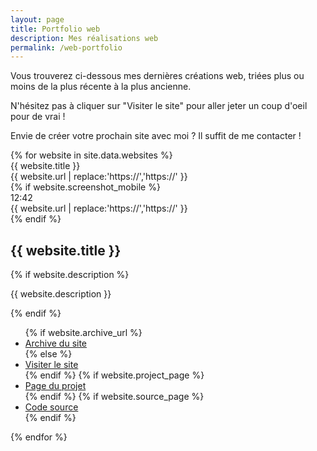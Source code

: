 ```yaml
---
layout: page
title: Portfolio web
description: Mes réalisations web
permalink: /web-portfolio
---
```


Vous trouverez ci-dessous mes dernières créations web, triées plus ou moins de la plus récente à la plus ancienne.

N'hésitez pas à cliquer sur "Visiter le site" pour aller jeter un coup d'oeil pour de vrai !

Envie de créer votre prochain site avec moi ? Il suffit de me contacter !

<div class="websites-showcase">
    {% for website in site.data.websites %}
    <div class="website">
        <div class="preview">
            <div class="desktop">
                <div class="browser">
                    <div class="browser-gui">
                        <div class="browser-window">
                            <div class="browser-tabs">
                                <div class="browser-tab">{{ website.title }}</div>
                                <div class="new-tab"></div>
                            </div>
                            <div class="browser-buttons">
                                <span><i class="fa fa-expand" aria-hidden="true"></i></span>
                                <span><i class="fa fa-times" aria-hidden="true"></i></span>
                            </div>
                        </div>
                        <div class="browser-bar">
                            <i class="fa fa-arrow-left" aria-hidden="true"></i>
                            <i class="fa fa-arrow-right" aria-hidden="true"></i>
                            <i class="fa fa-refresh" aria-hidden="true"></i>
                            <div class="browser-address">
                                <span class="browser-url">{{ website.url | replace:'https://','<span class="https">https</span>://' }}</span>
                                <i class="fa fa-star-o" aria-hidden="true"></i>
                            </div>
                            <i class="fa fa-bars" aria-hidden="true"></i>
                        </div>
                    </div>
                    <div class="browser-page" style="background-image: url({{ website.screenshot }})"></div>
                </div>
            </div>
            {% if website.screenshot_mobile %}
            <div class="mobile">
                <div class="browser">
                    <div class="browser-gui">
                        <div class="phone-bar">
                            <i class="fa fa-volume-off" aria-hidden="true"></i>
                            <i class="fa fa-wifi" aria-hidden="true"></i>
                            <i class="fa fa-battery-three-quarters" aria-hidden="true"></i>
                            <span>12:42</span>
                        </div>
                        <div class="browser-bar">
                            <div class="browser-address">
                                <span class="browser-url">{{ website.url | replace:'https://','<span class="https">https</span>://' }}</span>
                            </div>
                            <i class="fa fa-bars" aria-hidden="true"></i>
                        </div>
                    </div>
                    <div class="browser-page" style="background-image: url({{ website.screenshot_mobile }})"></div>
                </div>
            </div>
            {% endif %}
        </div>
        <div class="about">
            <div class="about-text">
                <h2>{{ website.title }}</h2>
                {% if website.description %}
                <p>{{ website.description }}</p>
                {% endif %}
            </div>
            <ul class="about-links">
                {% if website.archive_url %}
                <li><a href="{{ website.archive_url }}"><i class="fa fa-mouse-pointer" aria-hidden="true"></i> Archive du site</a></li>
                {% else %}
                <li><a href="{{ website.url }}"><i class="fa fa-mouse-pointer" aria-hidden="true"></i> Visiter le site</a></li>
                {% endif %}
                {% if website.project_page %}
                <li><a href="{{ website.project_page }}"><i class="fa fa-info-circle" aria-hidden="true"></i> Page du projet</a></li>
                {% endif %}
                {% if website.source_page %}
                <li><a href="{{ website.source_page }}"><i class="fa fa-code-fork" aria-hidden="true"></i> Code source</a></li>
                {% endif %}
            </ul>
        </div>
    </div>
    {% endfor %}
</div>
